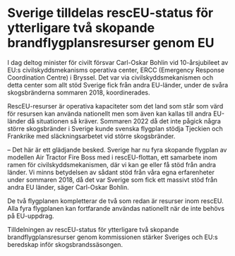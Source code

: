 # Sverige tilldelas rescEU-status för ytterligare två skopande brandflygplansresurser genom EU

I dag deltog minister för civilt försvar Carl\-Oskar Bohlin vid 10\-årsjubileet av EU:s civilskyddsmekanisms operativa center, ERCC (Emergency Response Coordination Centre) i Bryssel. Det var via civilskyddsmekanismen och detta center som allt stöd Sverige fick från andra EU\-länder, under de svåra skogsbränderna sommaren 2018, koordinerades.

RescEU\-resurser är operativa kapaciteter som det land som står som värd för resursen kan använda nationellt men som även kan kallas till andra EU\-länder då situationen så kräver. Sommaren 2022 då det inte pågick några större skogsbränder i Sverige kunde svenska flygplan stödja Tjeckien och Frankrike med släckningsarbetet vid större skogsbränder.

– Det här är ett glädjande besked. Sverige har nu fyra skopande flygplan av modellen Air Tractor Fire Boss med i rescEU\-flottan, ett samarbete inom ramen för civilskyddsmekanismen, där vi kan ge eller få stöd från andra länder. Vi minns betydelsen av sådant stöd från våra egna erfarenheter under sommaren 2018, då det var Sverige som fick ett massivt stöd från andra EU länder, säger Carl\-Oskar Bohlin.

De två flygplanen kompletterar de två som redan är resurser inom rescEU. Alla fyra flygplanen kan fortfarande användas nationellt när de inte behövs på EU\-uppdrag.

Tilldelningen av rescEU\-status för ytterligare två skopande brandflygplansresurser genom kommissionen stärker Sveriges och EU:s beredskap inför skogsbrandssäsongen.
